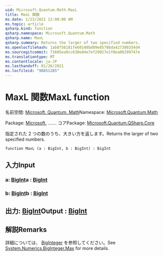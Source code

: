```yaml
---
uid: Microsoft.Quantum.Math.MaxL
title: MaxL 関数
ms.date: 1/23/2021 12:00:00 AM
ms.topic: article
qsharp.kind: function
qsharp.namespace: Microsoft.Quantum.Math
qsharp.name: MaxL
qsharp.summary: Returns the larger of two specified numbers.
ms.openlocfilehash: 1ab8756181fe60148bd89e8578bda427380354d4
ms.sourcegitcommit: 71605ea9cc630e84e7ef29027e1f0ea06299747e
ms.translationtype: MT
ms.contentlocale: ja-JP
ms.lasthandoff: 01/26/2021
ms.locfileid: "98851285"
---
```

# <a name="maxl-function"></a><span data-ttu-id="02b03-102">MaxL 関数</span><span class="sxs-lookup"><span data-stu-id="02b03-102">MaxL function</span></span>

<span data-ttu-id="02b03-103">名前空間: [Microsoft. Quantum. Math](xref:Microsoft.Quantum.Math)</span><span class="sxs-lookup"><span data-stu-id="02b03-103">Namespace: [Microsoft.Quantum.Math](xref:Microsoft.Quantum.Math)</span></span>

<span data-ttu-id="02b03-104">Package: [Microsoft.](https://nuget.org/packages/Microsoft.Quantum.QSharp.Core) ....... コア</span><span class="sxs-lookup"><span data-stu-id="02b03-104">Package: [Microsoft.Quantum.QSharp.Core](https://nuget.org/packages/Microsoft.Quantum.QSharp.Core)</span></span>


<span data-ttu-id="02b03-105">指定された 2 つの数のうち、大きい方を返します。</span><span class="sxs-lookup"><span data-stu-id="02b03-105">Returns the larger of two specified numbers.</span></span>

```qsharp
function MaxL (a : BigInt, b : BigInt) : BigInt
```


## <a name="input"></a><span data-ttu-id="02b03-106">入力</span><span class="sxs-lookup"><span data-stu-id="02b03-106">Input</span></span>

### <a name="a--bigint"></a><span data-ttu-id="02b03-107">a: [BigInt](xref:microsoft.quantum.lang-ref.bigint)</span><span class="sxs-lookup"><span data-stu-id="02b03-107">a : [BigInt](xref:microsoft.quantum.lang-ref.bigint)</span></span>




### <a name="b--bigint"></a><span data-ttu-id="02b03-108">b: [BigInt](xref:microsoft.quantum.lang-ref.bigint)</span><span class="sxs-lookup"><span data-stu-id="02b03-108">b : [BigInt](xref:microsoft.quantum.lang-ref.bigint)</span></span>





## <a name="output--bigint"></a><span data-ttu-id="02b03-109">出力: [BigInt](xref:microsoft.quantum.lang-ref.bigint)</span><span class="sxs-lookup"><span data-stu-id="02b03-109">Output : [BigInt](xref:microsoft.quantum.lang-ref.bigint)</span></span>



## <a name="remarks"></a><span data-ttu-id="02b03-110">解説</span><span class="sxs-lookup"><span data-stu-id="02b03-110">Remarks</span></span>

<span data-ttu-id="02b03-111">詳細については、 [BigInteger](https://docs.microsoft.com/dotnet/api/system.numerics.biginteger.max) を参照してください。</span><span class="sxs-lookup"><span data-stu-id="02b03-111">See [System.Numerics.BigInteger.Max](https://docs.microsoft.com/dotnet/api/system.numerics.biginteger.max) for more details.</span></span>